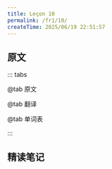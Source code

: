 ```yaml
---
title: Leçon 10
permalink: /fr1/10/
createTime: 2025/06/19 22:51:57
---
```


## 原文

::: tabs

@tab 原文

@tab 翻译

@tab 单词表

:::

## 精读笔记